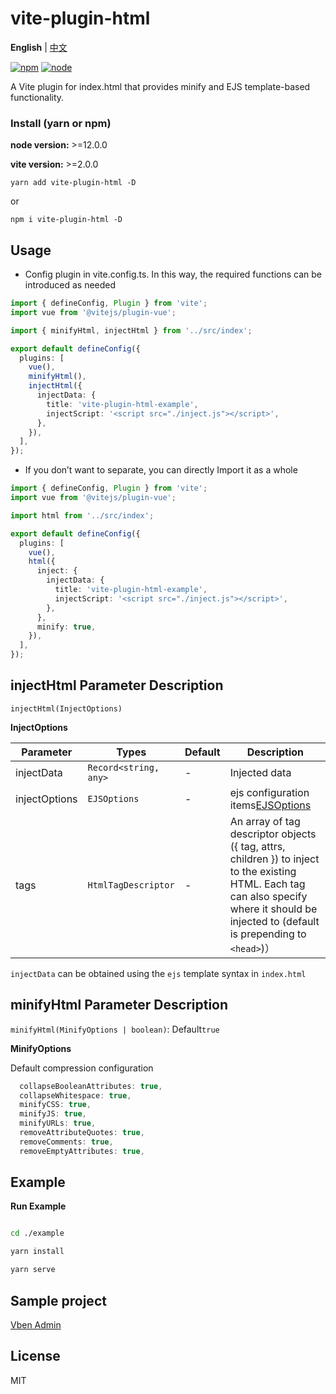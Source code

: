 # vite-plugin-html

**English** | [中文](./README.zh_CN.md)

[![npm][npm-img]][npm-url] [![node][node-img]][node-url]

A Vite plugin for index.html that provides minify and EJS template-based functionality.

### Install (yarn or npm)

**node version:** >=12.0.0

**vite version:** >=2.0.0

```
yarn add vite-plugin-html -D
```

or

```
npm i vite-plugin-html -D
```

## Usage

- Config plugin in vite.config.ts. In this way, the required functions can be introduced as needed

```ts
import { defineConfig, Plugin } from 'vite';
import vue from '@vitejs/plugin-vue';

import { minifyHtml, injectHtml } from '../src/index';

export default defineConfig({
  plugins: [
    vue(),
    minifyHtml(),
    injectHtml({
      injectData: {
        title: 'vite-plugin-html-example',
        injectScript: '<script src="./inject.js"></script>',
      },
    }),
  ],
});
```

- If you don’t want to separate, you can directly Import it as a whole

```ts
import { defineConfig, Plugin } from 'vite';
import vue from '@vitejs/plugin-vue';

import html from '../src/index';

export default defineConfig({
  plugins: [
    vue(),
    html({
      inject: {
        injectData: {
          title: 'vite-plugin-html-example',
          injectScript: '<script src="./inject.js"></script>',
        },
      },
      minify: true,
    }),
  ],
});
```

## injectHtml Parameter Description

`injectHtml(InjectOptions)`

**InjectOptions**

| Parameter | Types | Default | Description |
| --- | --- | --- | --- |
| injectData | `Record<string, any>` | - | Injected data |
| injectOptions | `EJSOptions` | - | ejs configuration items[EJSOptions](https://github.com/mde/ejs#options) |
| tags | `HtmlTagDescriptor` | - | An array of tag descriptor objects ({ tag, attrs, children }) to inject to the existing HTML. Each tag can also specify where it should be injected to (default is prepending to `<head>`)） |

`injectData` can be obtained using the `ejs` template syntax in `index.html`

## minifyHtml Parameter Description

`minifyHtml(MinifyOptions | boolean)`: Default`true`

**MinifyOptions**

Default compression configuration

```ts
  collapseBooleanAttributes: true,
  collapseWhitespace: true,
  minifyCSS: true,
  minifyJS: true,
  minifyURLs: true,
  removeAttributeQuotes: true,
  removeComments: true,
  removeEmptyAttributes: true,
```

## Example

**Run Example**

```bash

cd ./example

yarn install

yarn serve

```

## Sample project

[Vben Admin](https://github.com/anncwb/vue-vben-admin)

## License

MIT

[npm-img]: https://img.shields.io/npm/v/vite-plugin-html.svg
[npm-url]: https://npmjs.com/package/vite-plugin-html
[node-img]: https://img.shields.io/node/v/vite-plugin-html.svg
[node-url]: https://nodejs.org/en/about/releases/
